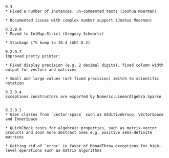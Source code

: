 	0.3
	* Fixed a number of instances, un-commented tests (Joshua Moerman)
	
	* Documented issues with complex number support (Joshua Moerman)
	
	0.2.9.9
	* Moved to IntMap.Strict (Gregory Schwartz)
	
	* Stackage LTS bump to 10.4 (GHC 8.2)
	
	0.2.9.7
	Improved pretty printer:

	* Fixed display precision (e.g. 2 decimal digits), fixed column width output for vectors and matrices
	
	* Small and large values (wrt fixed precision) switch to scientific notation
	
	0.2.9.4
	Exceptions constructors are exported by Numeric.LinearAlgebra.Sparse


	0.2.9.1
	* Uses classes from `vector-space` such as AdditiveGroup, VectorSpace and InnerSpace
	
	* QuickCheck tests for algebraic properties, such as matrix-vector products and soon more abstract ones e.g. positive semi-definite matrices
	
	* Getting rid of `error` in favor of MonadThrow exceptions for high-level operations such as matrix algorithms
